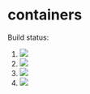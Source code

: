 # containers

Build status:

1. [![](https://github.com/Kevinl0378/containers/workflows/tests-fibonacci/badge.svg)](https://github.com/Kevinl0378/containers/actions?query=workflow%3Atests-fibonacci)
1. [![](https://github.com/Kevinl0378/containers/workflows/tests-range/badge.svg)](https://github.com/Kevinl0378/containers/actions?query=workflow%3Atests-range)
1. [![](https://github.com/Kevinl0378/containers/workflows/tests-BST/badge.svg)](https://github.com/Kevinl0378/containers/actions?query=workflow%3Atests-BST)
1. [![](https://github.com/Kevinl0378/containers/workflows/tests-BinaryTree/badge.svg)](https://github.com/Kevinl0378/containers/actions?query=workflow%3Atests-BinaryTree)
